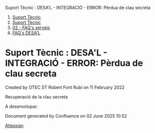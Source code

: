 Suport Tècnic : DESA'L - INTEGRACIÓ - ERROR: Pèrdua de clau secreta  

1.  [Suport Tècnic](index.html)
2.  [Suport Tècnic](13893782.html)
3.  [02 - FAQ's serveis](26313393.html)
4.  [FAQ's DESA'L](28705552.html)

Suport Tècnic : DESA'L - INTEGRACIÓ - ERROR: Pèrdua de clau secreta
===================================================================

Created by OTEC ST Robert Font Rubí on 11 February 2022

  

Recuperació de la clau secreta

A desenvolupar.

  

  

Document generated by Confluence on 02 June 2025 10:52

[Atlassian](http://www.atlassian.com/)